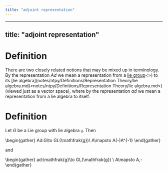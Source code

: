 ```yaml
---
title: "adjoint representation"
---
```


---
title: "adjoint representation"
---

# Definition
There are two closely related notions that may be mixed up in terminology. By the representation $Ad$ we mean a representation from a [lie group]()<>) to its [lie algebra](notes/ntpy/Definitions/Representation Theory/lie algebra.md)<notes/ntpy/Definitions/Representation Theory/lie algebra.md>) (viewed just as a vector space), where by the representation $ad$ we mean a representation from a lie algebra to itself.
# Definition
Let $G$ be a Lie group with lie algebra $\mathfrak{g}$. Then

\begin{gather}
Ad:G\to GL(\mathfrak{g})\\
A\mapsto A(-)A^{-1}
\end{gather}

and

\begin{gather}
ad:\mathfrak{g}\to GL(\mathfrak{g}) \\
A\mapsto A,-[](<>)
\end{gather}

